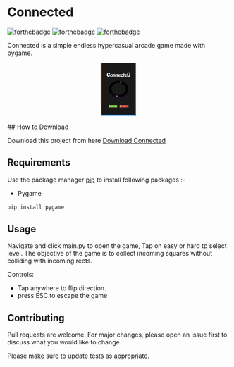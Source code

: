# Connected

[![forthebadge](https://forthebadge.com/images/badges/built-with-love.svg)](https://forthebadge.com)
[![forthebadge](https://forthebadge.com/images/badges/built-with-swag.svg)](https://forthebadge.com)
[![forthebadge](https://forthebadge.com/images/badges/made-with-python.svg)](https://forthebadge.com)

Connected is a simple endless hypercasual arcade game made with pygame.

<p align='center'>
	<img src='app.png' width=80 height=120>
</p>
## How to Download

Download this project from here [Download Connected](https://downgit.github.io/#/home?url=https://github.com/pyGuru123/Python-Games/tree/master/Connected)

## Requirements

Use the package manager [pip](https://pip.pypa.io/en/stable/) to install following packages :-
* Pygame

```bash
pip install pygame
```

## Usage

Navigate and click main.py to open the game, Tap on easy or hard tp select level. The objective of the game is to collect incoming squares without colliding with incoming rects.

Controls:
* Tap anywhere to flip direction.
* press ESC to escape the game

## Contributing

Pull requests are welcome. For major changes, please open an issue first to discuss what you would like to change.

Please make sure to update tests as appropriate.